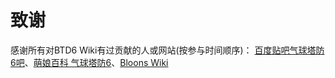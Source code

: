 # 致谢
感谢所有对BTD6 Wiki有过贡献的人或网站(按参与时间顺序)：
[百度贴吧气球塔防6吧](https://tieba.baidu.com/f?kw=%E6%B0%94%E7%90%83%E5%A1%94%E9%98%B26&ie=utf-8)、[萌娘百科 气球塔防6](https://zh.moegirl.org.cn/%E6%B0%94%E7%90%83%E5%A1%94%E9%98%B26)、[Bloons Wiki](https://bloons.fandom.com/wiki/Bloons_Wiki)

